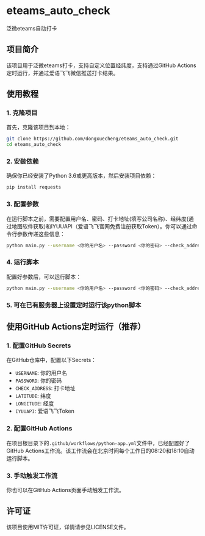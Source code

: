 # eteams_auto_check
泛微eteams自动打卡

## 项目简介
该项目用于泛微eteams打卡，支持自定义位置经纬度，支持通过GitHub Actions定时运行，并通过爱语飞飞微信推送打卡结果。

## 使用教程

### 1. 克隆项目
首先，克隆该项目到本地：
```bash
git clone https://github.com/dongxuecheng/eteams_auto_check.git
cd eteams_auto_check
```

### 2. 安装依赖
确保你已经安装了Python 3.6或更高版本，然后安装项目依赖：
```bash
pip install requests
```

### 3. 配置参数
在运行脚本之前，需要配置用户名、密码、打卡地址(填写公司名称)、经纬度(通过地图软件获取)和IYUUAPI（爱语飞飞官网免费注册获取Token）。你可以通过命令行参数传递这些信息：
```bash
python main.py --username <你的用户名> --password <你的密码> --check_address <打卡地址> --latitude <纬度> --longitude <经度> --iyuuapi <IYUUAPI>
```

### 4. 运行脚本
配置好参数后，可以运行脚本：
```bash
python main.py --username <你的用户名> --password <你的密码> --check_address <打卡地址> --latitude <纬度> --longitude <经度> --iyuuapi <IYUUAPI>
```
### 5. 可在已有服务器上设置定时运行该python脚本

## 使用GitHub Actions定时运行（推荐）

### 1. 配置GitHub Secrets
在GitHub仓库中，配置以下Secrets：
- `USERNAME`: 你的用户名
- `PASSWORD`: 你的密码
- `CHECK_ADDRESS`: 打卡地址
- `LATITUDE`: 纬度
- `LONGITUDE`: 经度
- `IYUUAPI`: 爱语飞飞Token

### 2. 配置GitHub Actions
在项目根目录下的`.github/workflows/python-app.yml`文件中，已经配置好了GitHub Actions工作流。该工作流会在北京时间每个工作日的08:20和18:10自动运行脚本。

### 3. 手动触发工作流
你也可以在GitHub Actions页面手动触发工作流。

## 许可证
该项目使用MIT许可证，详情请参见LICENSE文件。
